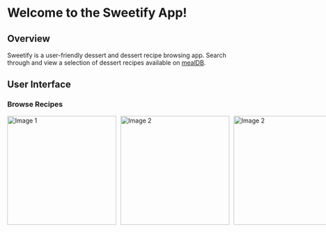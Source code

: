 # Welcome to the Sweetify App!
## Overview
Sweetify is a user-friendly dessert and dessert recipe browsing app. Search through and view a selection of dessert recipes available on [mealDB](https://themealdb.com/api/json/v1/1/filter.php?c=Dessert).


## User Interface
### Browse Recipes
<div style="display: flex; gap: 10px;">
    <img src="https://github.com/user-attachments/assets/9eebf527-86f7-4f5c-8de6-9cb6ca2f4bdb" width="250" alt="Image 1">
    <img src="https://github.com/user-attachments/assets/7bfa7222-41ea-447c-b701-23ffcbcdde14" width="250" alt="Image 2">
    <img src="https://github.com/user-attachments/assets/e5f4fc7e-2e85-4bc2-a9f9-78dcff896af9" width="250" alt="Image 2">
    <img src="https://github.com/user-attachments/assets/55477796-cbca-4a4a-9e83-ecafff00e896" width="250" alt="Image 2">
</div>

